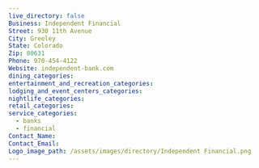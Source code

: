 ```yaml
---
live_directory: false
Business: Independent Financial
Street: 930 11th Avenue
City: Greeley
State: Colorado
Zip: 80631
Phone: 970-454-4122
Website: independent-bank.com
dining_categories:
entertainment_and_recreation_categories:
lodging_and_event_centers_categories:
nightlife_categories:
retail_categories:
service_categories:
  - banks
  - financial
Contact_Name:
Contact_Email:
Logo_image_path: /assets/images/directory/Independent Financial.png
---
```


